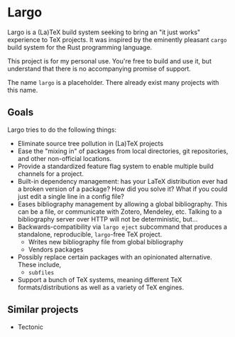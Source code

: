 # Largo

Largo is a (La)TeX build system seeking to bring an "it just works" experience to TeX projects. It was inspired by the eminently pleasant `cargo` build system for the Rust programming language.

This project is for my personal use. You're free to build and use it, but understand that there is no accompanying promise of support.

The name `largo` is a placeholder. There already exist many projects with this name.

## Goals
Largo tries to do the following things:
+ Eliminate source tree pollution in (La)TeX projects
+ Ease the "mixing in" of packages from local directories, git repositories, and other non-official locations.
+ Provide a standardized feature flag system to enable multiple build channels for a project.
+ Built-in dependency management: has your LaTeX distribution ever had a broken version of a package? How did you solve it? What if you could just edit a single line in a config file?
+ Eases bibliography management by allowing a global bibliography. This can be a file, or communicate with Zotero, Mendeley, etc. Talking to a bibliography server over HTTP will not be deterministic, but...
+ Backwards-compatibility via `largo eject` subcommand that produces a standalone, reproducible, `largo`-free TeX project.
  - Writes new bibliography file from global bibliography
  - Vendors packages
+ Possibly replace certain packages with an opinionated alternative. These include,
  + `subfiles`
+ Support a bunch of TeX systems, meaning different TeX formats/distributions as well as a variety of TeX engines.

## Similar projects
+ Tectonic
